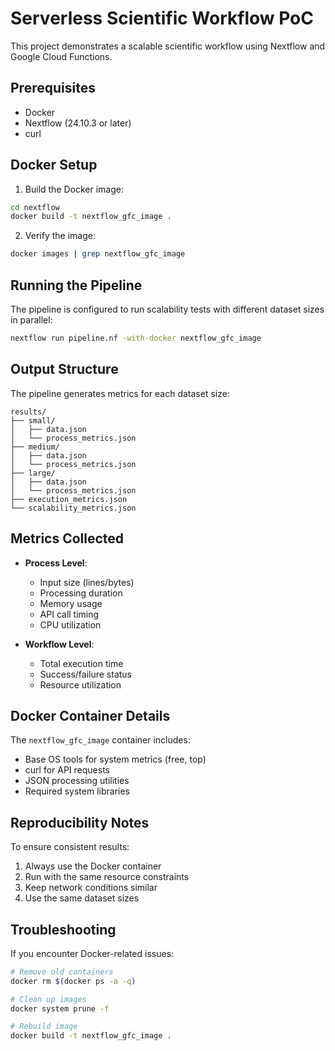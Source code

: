 # Serverless Scientific Workflow PoC

This project demonstrates a scalable scientific workflow using Nextflow and Google Cloud Functions.

## Prerequisites

-   Docker
-   Nextflow (24.10.3 or later)
-   curl

## Docker Setup

1. Build the Docker image:

```bash
cd nextflow
docker build -t nextflow_gfc_image .
```

2. Verify the image:

```bash
docker images | grep nextflow_gfc_image
```

## Running the Pipeline

The pipeline is configured to run scalability tests with different dataset sizes in parallel:

```bash
nextflow run pipeline.nf -with-docker nextflow_gfc_image
```

## Output Structure

The pipeline generates metrics for each dataset size:

```
results/
├── small/
│   ├── data.json
│   └── process_metrics.json
├── medium/
│   ├── data.json
│   └── process_metrics.json
├── large/
│   ├── data.json
│   └── process_metrics.json
├── execution_metrics.json
└── scalability_metrics.json
```

## Metrics Collected

-   **Process Level**:

    -   Input size (lines/bytes)
    -   Processing duration
    -   Memory usage
    -   API call timing
    -   CPU utilization

-   **Workflow Level**:
    -   Total execution time
    -   Success/failure status
    -   Resource utilization

## Docker Container Details

The `nextflow_gfc_image` container includes:

-   Base OS tools for system metrics (free, top)
-   curl for API requests
-   JSON processing utilities
-   Required system libraries

## Reproducibility Notes

To ensure consistent results:

1. Always use the Docker container
2. Run with the same resource constraints
3. Keep network conditions similar
4. Use the same dataset sizes

## Troubleshooting

If you encounter Docker-related issues:

```bash
# Remove old containers
docker rm $(docker ps -a -q)

# Clean up images
docker system prune -f

# Rebuild image
docker build -t nextflow_gfc_image .
```
